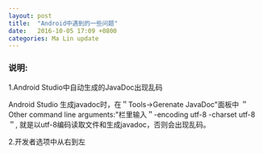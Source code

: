 ```yaml
---
layout: post
title:  "Android中遇到的一些问题"
date:   2016-10-05 17:09 +0800
categories: Ma Lin update
---
```

### 说明:

1.Android Studio中自动生成的JavaDoc出现乱码

Android Studio 生成javadoc时，在＂Tools->Gerenate JavaDoc"面板中
＂Other command line arguments:"栏里输入＂-encoding utf-8 -charset utf-8＂,
就是以utf-8编码读取文件和生成javadoc，否则会出现乱码。


2.开发者选项中从右到左
